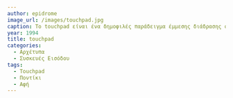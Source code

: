 ```yaml
---
author: epidrome
image_url: /images/touchpad.jpg
caption: Το touchpad είναι ένα δημοφιλές παράδειγμα έμμεσης διάδρασης όπως και το ποντίκι, γιατί το δάχτυλο του χρήστη κινείται σε ένα διαφορετικό επίπεδο, από αυτό της συσκευής εξόδου, και μέσω της κίνησης του οδηγεί έναν δείκτη πάνω στη συσκευή εξόδου.
year: 1994
title: touchpad
categories:
  - Αρχέτυπα
  - Συσκευές Εισόδου
tags:
  - Touchpad
  - Ποντίκι
  - Αφή
---
```

